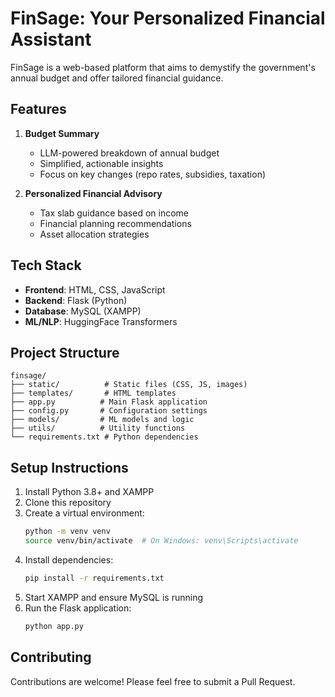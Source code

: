 # FinSage: Your Personalized Financial Assistant

FinSage is a web-based platform that aims to demystify the government's annual budget and offer tailored financial guidance.

## Features

1. **Budget Summary**
   - LLM-powered breakdown of annual budget
   - Simplified, actionable insights
   - Focus on key changes (repo rates, subsidies, taxation)

2. **Personalized Financial Advisory**
   - Tax slab guidance based on income
   - Financial planning recommendations
   - Asset allocation strategies

## Tech Stack

- **Frontend**: HTML, CSS, JavaScript
- **Backend**: Flask (Python)
- **Database**: MySQL (XAMPP)
- **ML/NLP**: HuggingFace Transformers

## Project Structure

```
finsage/
├── static/          # Static files (CSS, JS, images)
├── templates/       # HTML templates
├── app.py          # Main Flask application
├── config.py       # Configuration settings
├── models/         # ML models and logic
├── utils/          # Utility functions
└── requirements.txt # Python dependencies
```

## Setup Instructions

1. Install Python 3.8+ and XAMPP
2. Clone this repository
3. Create a virtual environment:
   ```bash
   python -m venv venv
   source venv/bin/activate  # On Windows: venv\Scripts\activate
   ```
4. Install dependencies:
   ```bash
   pip install -r requirements.txt
   ```
5. Start XAMPP and ensure MySQL is running
6. Run the Flask application:
   ```bash
   python app.py
   ```

## Contributing

Contributions are welcome! Please feel free to submit a Pull Request.

